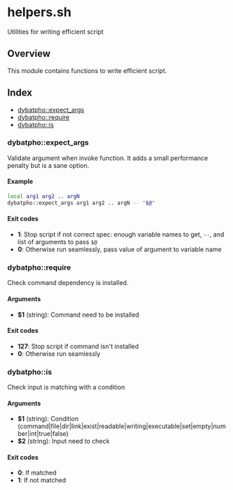# helpers.sh

Utilities for writing efficient script

## Overview

This module contains functions to write efficient script.

## Index

* [dybatpho::expect_args](#dybatphoexpectargs)
* [dybatpho::require](#dybatphorequire)
* [dybatpho::is](#dybatphois)

### dybatpho::expect_args

Validate argument when invoke function. It adds a small performance penalty but is a sane option.

#### Example

```bash
local arg1 arg2 .. argN
dybatpho::expect_args arg1 arg2 .. argN -- "$@"
```

#### Exit codes

* **1**: Stop script if not correct spec: enough variable names to get, `--`, and list of arguments to pass `$@`
* **0**: Otherwise run seamlessly, pass value of argument to variable name

### dybatpho::require

Check command dependency is installed.

#### Arguments

* **$1** (string): Command need to be installed

#### Exit codes

* **127**: Stop script if command isn't installed
* **0**: Otherwise run seamlessly

### dybatpho::is

Check input is matching with a condition

#### Arguments

* **$1** (string): Condition (command|file|dir|link|exist|readable|writing|executable|set|empty|number|int|true|false)
* **$2** (string): Input need to check

#### Exit codes

* **0**: If matched
* **1**: If not matched

